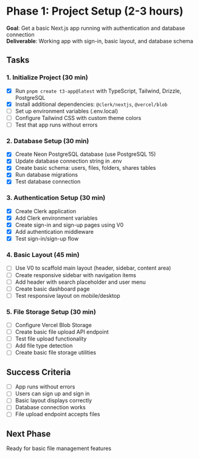 # Phase 1: Project Setup (2-3 hours)

**Goal**: Get a basic Next.js app running with authentication and database connection  
**Deliverable**: Working app with sign-in, basic layout, and database schema

## Tasks

### 1. Initialize Project (30 min)

- [x] Run `pnpm create t3-app@latest` with TypeScript, Tailwind, Drizzle, PostgreSQL
- [x] Install additional dependencies: `@clerk/nextjs`, `@vercel/blob`
- [ ] Set up environment variables (.env.local)
- [ ] Configure Tailwind CSS with custom theme colors
- [ ] Test that app runs without errors

### 2. Database Setup (30 min)

- [x] Create Neon PostgreSQL database (use PostgreSQL 15)
- [x] Update database connection string in .env
- [x] Create basic schema: users, files, folders, shares tables
- [x] Run database migrations
- [x] Test database connection

### 3. Authentication Setup (30 min)

- [x] Create Clerk application
- [x] Add Clerk environment variables
- [x] Create sign-in and sign-up pages using V0
- [x] Add authentication middleware
- [x] Test sign-in/sign-up flow

### 4. Basic Layout (45 min)

- [ ] Use V0 to scaffold main layout (header, sidebar, content area)
- [ ] Create responsive sidebar with navigation items
- [ ] Add header with search placeholder and user menu
- [ ] Create basic dashboard page
- [ ] Test responsive layout on mobile/desktop

### 5. File Storage Setup (30 min)

- [ ] Configure Vercel Blob Storage
- [ ] Create basic file upload API endpoint
- [ ] Test file upload functionality
- [ ] Add file type detection
- [ ] Create basic file storage utilities

## Success Criteria

- [ ] App runs without errors
- [ ] Users can sign up and sign in
- [ ] Basic layout displays correctly
- [ ] Database connection works
- [ ] File upload endpoint accepts files

## Next Phase

Ready for basic file management features
